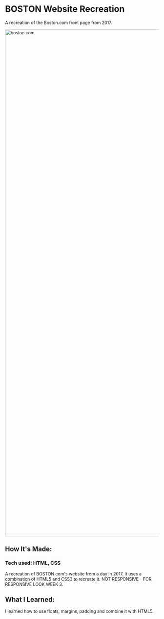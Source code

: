 # BOSTON Website Recreation
A recreation of the Boston.com front page from 2017.

<img width="1656" alt="boston com" src="https://user-images.githubusercontent.com/69063454/90583032-34ca2700-e19d-11ea-9962-f4a00273add5.png">

## How It's Made:
### Tech used: HTML, CSS

A recreation of BOSTON.com's website from a day in 2017. It uses a combination of HTML5 and CSS3 to recreate it. NOT RESPONSIVE - FOR RESPONSIVE LOOK WEEK 3.

## What I Learned:
I learned how to use floats, margins, padding and combine it with HTML5.
